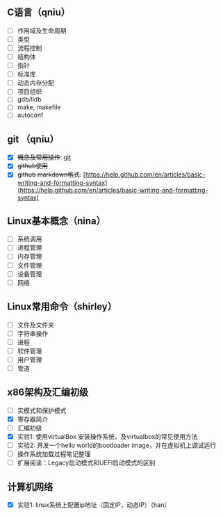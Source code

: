 
## C语言（qniu）
- [ ] 作用域及生命周期
- [ ] 类型
- [ ] 流程控制
- [ ] 结构体
- [ ] 指针
- [ ] 标准库
- [ ] 动态内存分配
- [ ] 项目组织
- [ ] gdb/lldb
- [ ] make, makefile
- [ ] autoconf

## git （qniu）
- [x] ~~概念及常用操作~~: [git](git_tutorial/git.md)
- [x] ~~github使用~~
- [x] ~~github markdown格式~~: [https://help.github.com/en/articles/basic-writing-and-formatting-syntax](https://help.github.com/en/articles/basic-writing-and-formatting-syntax)

## Linux基本概念（nina）
- [ ] 系统调用
- [ ] 进程管理
- [ ] 内存管理
- [ ] 文件管理
- [ ] 设备管理
- [ ] 网络

## Linux常用命令（shirley）
- [ ] 文件及文件夹
- [ ] 字符串操作
- [ ] 进程
- [ ] 软件管理
- [ ] 用户管理
- [ ] 管道

## x86架构及汇编初级
- [ ] 实模式和保护模式
- [x] 寄存器简介
- [ ] 汇编初级
- [x] 实验1: 使用virtualBox 安装操作系统，及virtualbox的常见使用方法
- [ ] 实验2: 开发一个hello world的bootloader image，并在虚拟机上调试运行
- [ ] 操作系统加载过程笔记整理
- [ ] 扩展阅读：Legacy启动模式和UEFI启动模式的区别

## 计算机网络
- [x] 实验1: linux系统上配置ip地址（固定IP，动态IP）（han）
